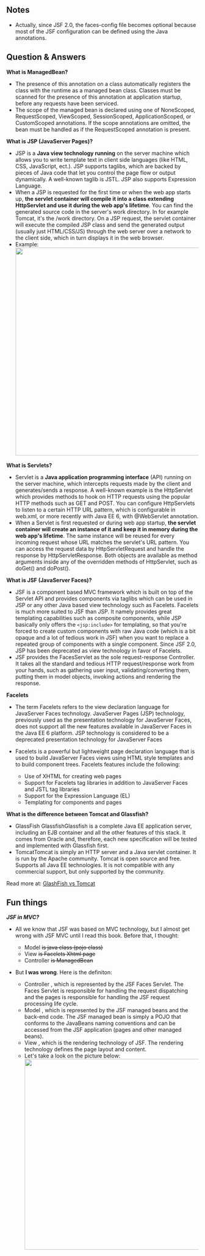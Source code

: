 
## Notes

- Actually, since JSF 2.0, the faces-config file becomes optional because most of the JSF configuration can be defined using the Java annotations.

## Question & Answers

**What is ManagedBean?**

- The presence of this annotation on a class automatically registers the class with the runtime as a managed bean class. Classes must be scanned for the presence of this annotation at application startup, before any requests have been serviced.
- The scope of the managed bean is declared using one of NoneScoped, RequestScoped, ViewScoped, SessionScoped, ApplicationScoped, or CustomScoped annotations. If the scope annotations are omitted, the bean must be handled as if the RequestScoped annotation is present.

**What is JSP (JavaServer Pages)?**

- JSP is a **Java view technology running** on the server machine which allows you to write template text in client side languages (like HTML, CSS, JavaScript, ect.). JSP supports taglibs, which are backed by pieces of Java code that let you control the page flow or output dynamically. A well-known taglib is JSTL. JSP also supports Expression Language. 
- When a JSP is requested for the first time or when the web app starts up, **the servlet container will compile it into a class extending HttpServlet and use it during the web app's lifetime**. You can find the generated source code in the server's work directory. In for example Tomcat, it's the /work directory. On a JSP request, the servlet container will execute the compiled JSP class and send the generated output (usually just HTML/CSS/JS) through the web server over a network to the client side, which in turn displays it in the web browser.
- Example:
  <img src="https://live.staticflickr.com/65535/40660030113_5120ebcc2f_o_d.png" data-canonical-src="https://live.staticflickr.com/65535/40660030113_5120ebcc2f_o_d.png" width="900" height="543" />

**What is Servlets?**
- Servlet is a **Java application programming interface** (API) running on the server machine, which intercepts requests made by the client and generates/sends a response. A well-known example is the HttpServlet which provides methods to hook on HTTP requests using the popular HTTP methods such as GET and POST. You can configure HttpServlets to listen to a certain HTTP URL pattern, which is configurable in web.xml, or more recently with Java EE 6, with @WebServlet annotation.
- When a Servlet is first requested or during web app startup, **the servlet container will create an instance of it and keep it in memory during the web app's lifetime**. The same instance will be reused for every incoming request whose URL matches the servlet's URL pattern. You can access the request data by HttpServletRequest and handle the response by HttpServletResponse. Both objects are available as method arguments inside any of the overridden methods of HttpServlet, such as doGet() and doPost().

**What is JSF (JavaServer Faces)?**
- JSF is a component based MVC framework which is built on top of the Servlet API and provides components via taglibs which can be used in JSP or any other Java based view technology such as Facelets. Facelets is much more suited to JSF than JSP. It namely provides great templating capabilities such as composite components, while JSP basically only offers the `<jsp:include>` for templating, so that you're forced to create custom components with raw Java code (which is a bit opaque and a lot of tedious work in JSF) when you want to replace a repeated group of components with a single component. Since JSF 2.0, JSP has been deprecated as view technology in favor of Facelets.
- JSF provides the FacesServlet as the sole request-response Controller. It takes all the standard and tedious HTTP request/response work from your hands, such as gathering user input, validating/converting them, putting them in model objects, invoking actions and rendering the response. 

**Facelets**
- The term Facelets refers to the view declaration language for JavaServer Faces technology. JavaServer Pages (JSP) technology, previously used as the presentation technology for JavaServer Faces, does not support all the new features available in JavaServer Faces in the Java EE 6 platform. JSP technology is considered to be a deprecated presentation technology for JavaServer Faces

- Facelets is a powerful but lightweight page declaration language that is used to build JavaServer Faces views using HTML style templates and to build component trees. Facelets features include the following:
  - Use of XHTML for creating web pages
  - Support for Facelets tag libraries in addition to JavaServer Faces and JSTL tag libraries
  - Support for the Expression Language (EL)
  - Templating for components and pages


**What is the difference between Tomcat and Glassfish?**
- GlassFish GlassfishGlassfish is a complete Java EE application server, including an EJB container and all the other features of this stack. It comes from Oracle and, therefore, each new specification will be tested and implemented with Glassfish first.
- TomcatTomcat is simply an HTTP server and a Java servlet container. It is run by the Apache community. Tomcat is open source and free. Supports all Java EE technologies. It is not compatible with any commercial support, but only supported by the community.

Read more at: [GlashFish vs Tomcat](https://www.freelancinggig.com/blog/2017/06/05/whats-difference-glassfish-apache-tomcat/)

## Fun things

***JSF in MVC?***

- All we know that JSF was based on MVC technology, but I almost get wrong with JSF MVC until I read this book. Before that, I thought:
  - Model ~~is java class (pojo class)~~
  - View ~~is Facelets Xhtml page~~
  - Controller ~~is ManagedBean~~


- But **I was wrong**. Here is the definiton:
  - Controller , which is represented by the JSF Faces Servlet. The Faces Servlet is responsible for handling the request dispatching and the pages is responsible for handling the JSF request processing life cycle.
  - Model , which is represented by the JSF managed beans and the back-end code. The JSF managed bean is simply a POJO that conforms to the JavaBeans naming conventions and can be accessed from the JSF application (pages and other managed beans).
  - View , which is the rendering technology of JSF. The rendering technology defines the page layout and content.
  - Let's take a look on the picture below:
    <img src="https://live.staticflickr.com/7804/40575279223_c7e5c0f743_o_d.jpg" data-canonical-src="https://live.staticflickr.com/7804/40575279223_c7e5c0f743_o_d.jpg" width="900" height="498" />
